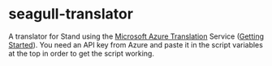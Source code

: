 # seagull-translator

A translator for Stand using the [Microsoft Azure Translation](https://portal.azure.com/#create/Microsoft.CognitiveServicesTextTranslation) Service ([Getting Started](https://docs.microsoft.com/en-us/azure/cognitive-services/translator/quickstart-translator)). You need an API key from Azure and paste it in the script variables at the top in order to get the script working.
